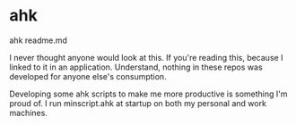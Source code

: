 # ahk
ahk readme.md

I never thought anyone would look at this. If you're reading this, because I linked to it in an application. Understand, nothing in these repos was developed for anyone else's consumption.

Developing some ahk scripts to make me more productive is something I'm proud of. I run minscript.ahk at startup on both my personal and work machines.
